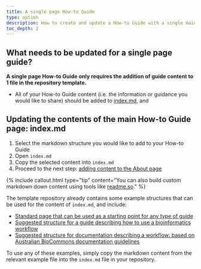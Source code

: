 ```yaml
---
title: A single page How-to Guide
type: option
description: How to create and update a How-to Guide with a single main content page.
toc_depth: 2
---
```



## What needs to be updated for a single page guide?

**A single page How-to Guide only requires the addition of guide content to 1 file in the repository template.**

- All of your How-to Guide content (i.e. the information or guidance you would like to share) should be added to [index.md](https://github.com/AustralianBioCommons/guide-template/blob/132851cbc0bb112cafbaa623487e4524af5dee36/index.md), and 


## Updating the contents of the main How-to Guide page: index.md

1. Select the markdown structure you would like to add to your How-to Guide
2. Open `index.md`
3. Copy the selected content into `index.md`
4. Proceed to the next step: [adding content to the About page](update_about)

{% include callout.html type="tip" content="You can also build custom markdown down content using tools like [readme.so](https://readme.so/)." %}

The template repository already contains some example structures that can be used for the content of `index.md`, and include:

- [Standard page that can be used as a starting point for any type of guide](https://australianbiocommons.github.io/guide-template/example_page)
- [Suggested structure for a guide describing how to use a bioinformatics workflow](https://australianbiocommons.github.io/guide-template/example_bioinformatics_workflow_page)
- [Suggested structure for documentation describing a workflow: based on Australian BioCommons documentation guidelines](https://australianbiocommons.github.io/guide-template/example_workflow_documentation_page)

To use any of these examples, simply copy the markdown content from the relevant example file into the `index.md` file in your repository.



